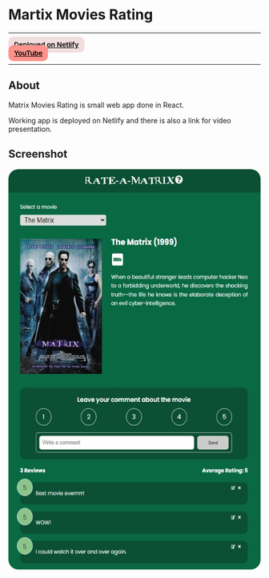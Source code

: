 # Martix Movies Rating

---

<div>
<a href="https://zealous-lewin-51f681.netlify.app/" target="_blank" rel="noopener noreferrer"
    style="padding:0.5rem 0.7rem;
    color: black;
    background: #F1DEDE;
    border-radius:10px;
    font-size:0.85rem;
    font-weight:600;">Deployed on Netlify</a> <br/> 
<a href="https://www.youtube.com/watch?v=Tg5fG8hJzEc" target="_blank" rel="noopener noreferrer"
    style="padding:0.5rem 0.7rem;
    color: black;
    background: #FE938C;
    border-radius:10px;
    font-size:0.85rem;
    font-weight:600;">YouTube</a> 
</div>

---

## About

<p>Matrix Movies Rating is small web app done in React.</p>

<p>Working app is deployed on Netlify and there is also a link for video presentation.</p>

## Screenshot

<img src="/screenshot.jpg" height="800" style="border-radius:20px;margin-bottom:2rem;" />
